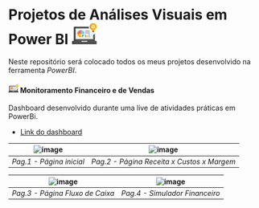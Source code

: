 # Projetos de Análises Visuais em Power BI   <img src="img/business.png" width="50">


Neste repositório será colocado todos os meus projetos desenvolvido na ferramenta *PowerBI*. 


#### <img src="img/business.png" width="20"> Monitoramento Financeiro e de Vendas

Dashboard desenvolvido durante uma live de atividades práticas em PowerBi.

* [Link do dashboard](https://app.powerbi.com/view?r=eyJrIjoiZTFkNTAzZWQtYjQ3Yi00MDg1LWI0ZmQtZmU0NGViMjU2OWZlIiwidCI6IjVmNmYxNTUwLTRkZTUtNDg4YS1iM2MwLThhZjM0NmEwMjQ1NyJ9&pageName=ReportSection7d243a9edb6a8b612e75)

 
![image](https://github.com/anamariapego/Projetos-PowerBI/assets/57241391/685c4291-0269-47d7-b6bc-3540e8cab65a) | ![image](https://github.com/anamariapego/Projetos-PowerBI/assets/57241391/0dd9861f-2d3b-4b4f-98d0-95a9ffa74ef9) 
:---: | :---: 
*Pag.1 - Página inicial* | *Pag.2 - Página Receita x Custos x Margem*

![image](https://github.com/anamariapego/Projetos-PowerBI/assets/57241391/c407f032-57c7-4327-b299-44277ba2c8f3) | ![image](https://github.com/anamariapego/Projetos-PowerBI/assets/57241391/09fd6994-b5aa-4b8d-bb3d-6e07808faf26)
:---: | :---: 
*Pag.3 - Página Fluxo de Caixa* | *Pag.4 - Simulador Financeiro*





